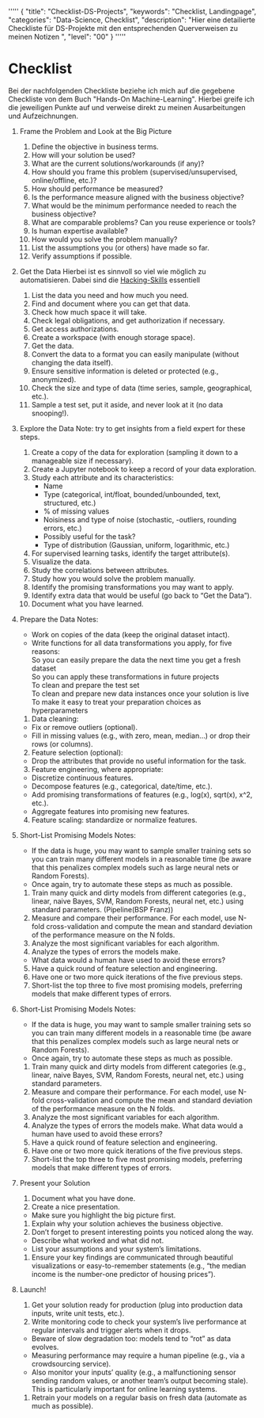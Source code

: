 '''''
{
"title": "Checklist-DS-Projects",
"keywords": "Checklist, Landingpage",
"categories": "Data-Science, Checklist",
"description": "Hier eine detailierte Checkliste für DS-Projekte mit den entsprechenden Querverweisen zu meinen Notizen ",
"level": "00"
}
'''''

<h1>Checklist</h1>

Bei der nachfolgenden Checkliste beziehe ich mich auf die gegebene Checkliste von dem Buch "Hands-On Machine-Learning". Hierbei greife ich die jeweiligen Punkte auf und verweise direkt zu meinen Ausarbeitungen und Aufzeichnungen.



1. Frame the Problem and Look at the Big Picture
    1. Define the objective in business terms.
    2. How will your solution be used?
    3. What are the current solutions/workarounds (if any)?
    4. How should you frame this problem (supervised/unsupervised, online/offline, etc.)?
    5. How should performance be measured?
    6. Is the performance measure aligned with the business objective?
    7. What would be the minimum performance needed to reach the business objective?
    8. What are comparable problems? Can you reuse experience or tools?
    9. Is human expertise available?
    10. How would you solve the problem manually?
    11. List the assumptions you (or others) have made so far.
    12. Verify assumptions if possible.


2. Get the Data
Hierbei ist es sinnvoll so viel wie möglich zu automatisieren. Dabei sind die [Hacking-Skills]() essentiell
   1. List the data you need and how much you need.
   2. Find and document where you can get that data.
   3. Check how much space it will take.
   4. Check legal obligations, and get authorization if necessary.
   5. Get access authorizations.
   6. Create a workspace (with enough storage space).
   7. Get the data.
   8. Convert the data to a format you can easily manipulate (without changing the data itself).
   9. Ensure sensitive information is deleted or protected (e.g., anonymized).
   10. Check the size and type of data (time series, sample, geographical, etc.).
   11. Sample a test set, put it aside, and never look at it (no data snooping!).

3. Explore the Data
    Note: try to get insights from a field expert for these steps.
    1. Create a copy of the data for exploration (sampling it down to a manageable size if necessary).
    2. Create a Jupyter notebook to keep a record of your data exploration.
    3. Study each attribute and its characteristics:
       - Name
       - Type (categorical, int/float, bounded/unbounded, text, structured, etc.)
       - % of missing values
       - Noisiness and type of noise (stochastic, -outliers, rounding errors, etc.)
       - Possibly useful for the task?
       - Type of distribution (Gaussian, uniform, logarithmic, etc.)
    4. For supervised learning tasks, identify the target attribute(s).
    5. Visualize the data.
    6. Study the correlations between attributes.
    7. Study how you would solve the problem manually.
    8. Identify the promising transformations you may want to apply.
    9. Identify extra data that would be useful (go back to “Get the Data”).
    10. Document what you have learned.

4. Prepare the Data
    Notes:
    - Work on copies of the data (keep the original dataset intact).
    - Write functions for all data transformations you apply, for five reasons:<br>
    So you can easily prepare the data the next time you get a fresh dataset<br>
    So you can apply these transformations in future projects<br>
    To clean and prepare the test set<br>
    To clean and prepare new data instances once your solution is live<br>
    To make it easy to treat your preparation choices as hyperparameters<br>

    1. Data cleaning:
    - Fix or remove outliers (optional).
    - Fill in missing values (e.g., with zero, mean, median…) or drop their rows (or columns).
    2. Feature selection (optional):
    - Drop the attributes that provide no useful information for the task.
    3. Feature engineering, where appropriate:
    - Discretize continuous features.
    - Decompose features (e.g., categorical, date/time, etc.).
    - Add promising transformations of features (e.g., log(x), sqrt(x), x^2, etc.).
    - Aggregate features into promising new features.
    4. Feature scaling: standardize or normalize features.

5. Short-List Promising Models
    Notes:
    - If the data is huge, you may want to sample smaller training sets so you can train many different
    models in a reasonable time (be aware that this penalizes complex models such as large neural nets
    or Random Forests).
    - Once again, try to automate these steps as much as possible.
    1. Train many quick and dirty models from different categories (e.g., linear, naive Bayes, SVM,
    Random Forests, neural net, etc.) using standard parameters. (Pipeline(BSP Franz))
    2. Measure and compare their performance.
    For each model, use N-fold cross-validation and compute the mean and standard deviation
    of the performance measure on the N folds.
    3. Analyze the most significant variables for each algorithm.
    4. Analyze the types of errors the models make.
    - What data would a human have used to avoid these errors?
    5. Have a quick round of feature selection and engineering.
    6. Have one or two more quick iterations of the five previous steps.
    7. Short-list the top three to five most promising models, preferring models that make different
    types of errors.

6. Short-List Promising Models
    Notes:
    - If the data is huge, you may want to sample smaller training sets so you can train many different
    models in a reasonable time (be aware that this penalizes complex models such as large neural nets
    or Random Forests).
    - Once again, try to automate these steps as much as possible.
    1. Train many quick and dirty models from different categories (e.g., linear, naive Bayes, SVM,
    Random Forests, neural net, etc.) using standard parameters.
    2. Measure and compare their performance.
    For each model, use N-fold cross-validation and compute the mean and standard deviation
    of the performance measure on the N folds.
    3. Analyze the most significant variables for each algorithm.
    4. Analyze the types of errors the models make.
    What data would a human have used to avoid these errors?
    5. Have a quick round of feature selection and engineering.
    6. Have one or two more quick iterations of the five previous steps.
    7. Short-list the top three to five most promising models, preferring models that make different
    types of errors.

7. Present your Solution
   1. Document what you have done.
   2. Create a nice presentation.
   - Make sure you highlight the big picture first.
   1. Explain why your solution achieves the business objective.
   2. Don’t forget to present interesting points you noticed along the way.
   - Describe what worked and what did not.
   - List your assumptions and your system’s limitations.
   1. Ensure your key findings are communicated through beautiful visualizations or easy-to-remember
   statements (e.g., “the median income is the number-one predictor of housing prices”).

7. Launch!
   1. Get your solution ready for production (plug into production data inputs, write unit tests, etc.).
   2. Write monitoring code to check your system’s live performance at regular intervals and trigger
   alerts when it drops.
   - Beware of slow degradation too: models tend to “rot” as data evolves.
   - Measuring performance may require a human pipeline (e.g., via a crowdsourcing service).
   - Also monitor your inputs’ quality (e.g., a malfunctioning sensor sending random values, or
   another team’s output becoming stale). This is particularly important for online learning
   systems.
   1. Retrain your models on a regular basis on fresh data (automate as much as possible).


